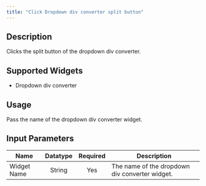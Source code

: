 ```yaml
---
title: "Click Dropdown div converter split button"
---
```

## Description
Clicks the split button of the dropdown div converter.

## Supported Widgets
 + Dropdown div converter

## Usage
Pass the name of the dropdown div converter widget.

## Input Parameters

Name | Datatype | Required | Description
---- |:--------:| :-------:|---------------
Widget Name | String | Yes | The name of the dropdown div converter widget.
